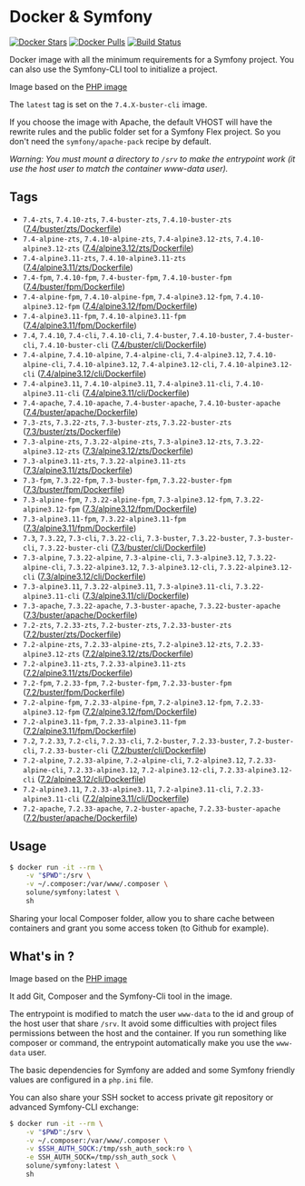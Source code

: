 # Docker & Symfony

[![Docker Stars](https://img.shields.io/docker/stars/solune/symfony.svg?style=flat)](https://hub.docker.com/r/solune/symfony/)
[![Docker Pulls](https://img.shields.io/docker/pulls/solune/symfony.svg?style=flat)](https://hub.docker.com/r/solune/symfony/)
[![Build Status](https://travis-ci.org/florianbelhomme/docker-symfony.svg?branch=master&style=flat)](https://travis-ci.org/florianbelhomme/docker-symfony)

Docker image with all the minimum requirements for a Symfony project.
You can also use the Symfony-CLI tool to initialize a project.

Image based on the [PHP image](https://hub.docker.com/_/php)

The `latest` tag is set on the `7.4.X-buster-cli` image.

If you choose the image with Apache, the default VHOST will have the rewrite rules and the public folder set for a Symfony Flex project. So you don't need the `symfony/apache-pack` recipe by default.

*Warning: You must mount a directory to `/srv` to make the entrypoint work (it use the host user to match the container www-data user).*

## Tags

- `7.4-zts`, `7.4.10-zts`, `7.4-buster-zts`, `7.4.10-buster-zts` ([7.4/buster/zts/Dockerfile](https://github.com/florianbelhomme/docker-symfony/tree/master/7.4/buster/zts/Dockerfile))
- `7.4-alpine-zts`, `7.4.10-alpine-zts`, `7.4-alpine3.12-zts`, `7.4.10-alpine3.12-zts` ([7.4/alpine3.12/zts/Dockerfile](https://github.com/florianbelhomme/docker-symfony/tree/master/7.4/alpine3.12/zts/Dockerfile))
- `7.4-alpine3.11-zts`, `7.4.10-alpine3.11-zts` ([7.4/alpine3.11/zts/Dockerfile](https://github.com/florianbelhomme/docker-symfony/tree/master/7.4/alpine3.11/zts/Dockerfile))
- `7.4-fpm`, `7.4.10-fpm`, `7.4-buster-fpm`, `7.4.10-buster-fpm` ([7.4/buster/fpm/Dockerfile](https://github.com/florianbelhomme/docker-symfony/tree/master/7.4/buster/fpm/Dockerfile))
- `7.4-alpine-fpm`, `7.4.10-alpine-fpm`, `7.4-alpine3.12-fpm`, `7.4.10-alpine3.12-fpm` ([7.4/alpine3.12/fpm/Dockerfile](https://github.com/florianbelhomme/docker-symfony/tree/master/7.4/alpine3.12/fpm/Dockerfile))
- `7.4-alpine3.11-fpm`, `7.4.10-alpine3.11-fpm` ([7.4/alpine3.11/fpm/Dockerfile](https://github.com/florianbelhomme/docker-symfony/tree/master/7.4/alpine3.11/fpm/Dockerfile))
- `7.4`, `7.4.10`, `7.4-cli`, `7.4.10-cli`, `7.4-buster`, `7.4.10-buster`, `7.4-buster-cli`, `7.4.10-buster-cli` ([7.4/buster/cli/Dockerfile](https://github.com/florianbelhomme/docker-symfony/tree/master/7.4/buster/cli/Dockerfile))
- `7.4-alpine`, `7.4.10-alpine`, `7.4-alpine-cli`, `7.4-alpine3.12`, `7.4.10-alpine-cli`, `7.4.10-alpine3.12`, `7.4-alpine3.12-cli`, `7.4.10-alpine3.12-cli` ([7.4/alpine3.12/cli/Dockerfile](https://github.com/florianbelhomme/docker-symfony/tree/master/7.4/alpine3.12/cli/Dockerfile))
- `7.4-alpine3.11`, `7.4.10-alpine3.11`, `7.4-alpine3.11-cli`, `7.4.10-alpine3.11-cli` ([7.4/alpine3.11/cli/Dockerfile](https://github.com/florianbelhomme/docker-symfony/tree/master/7.4/alpine3.11/cli/Dockerfile))
- `7.4-apache`, `7.4.10-apache`, `7.4-buster-apache`, `7.4.10-buster-apache` ([7.4/buster/apache/Dockerfile](https://github.com/florianbelhomme/docker-symfony/tree/master/7.4/buster/apache/Dockerfile))
- `7.3-zts`, `7.3.22-zts`, `7.3-buster-zts`, `7.3.22-buster-zts` ([7.3/buster/zts/Dockerfile](https://github.com/florianbelhomme/docker-symfony/tree/master/7.3/buster/zts/Dockerfile))
- `7.3-alpine-zts`, `7.3.22-alpine-zts`, `7.3-alpine3.12-zts`, `7.3.22-alpine3.12-zts` ([7.3/alpine3.12/zts/Dockerfile](https://github.com/florianbelhomme/docker-symfony/tree/master/7.3/alpine3.12/zts/Dockerfile))
- `7.3-alpine3.11-zts`, `7.3.22-alpine3.11-zts` ([7.3/alpine3.11/zts/Dockerfile](https://github.com/florianbelhomme/docker-symfony/tree/master/7.3/alpine3.11/zts/Dockerfile))
- `7.3-fpm`, `7.3.22-fpm`, `7.3-buster-fpm`, `7.3.22-buster-fpm` ([7.3/buster/fpm/Dockerfile](https://github.com/florianbelhomme/docker-symfony/tree/master/7.3/buster/fpm/Dockerfile))
- `7.3-alpine-fpm`, `7.3.22-alpine-fpm`, `7.3-alpine3.12-fpm`, `7.3.22-alpine3.12-fpm` ([7.3/alpine3.12/fpm/Dockerfile](https://github.com/florianbelhomme/docker-symfony/tree/master/7.3/alpine3.12/fpm/Dockerfile))
- `7.3-alpine3.11-fpm`, `7.3.22-alpine3.11-fpm` ([7.3/alpine3.11/fpm/Dockerfile](https://github.com/florianbelhomme/docker-symfony/tree/master/7.3/alpine3.11/fpm/Dockerfile))
- `7.3`, `7.3.22`, `7.3-cli`, `7.3.22-cli`, `7.3-buster`, `7.3.22-buster`, `7.3-buster-cli`, `7.3.22-buster-cli` ([7.3/buster/cli/Dockerfile](https://github.com/florianbelhomme/docker-symfony/tree/master/7.3/buster/cli/Dockerfile))
- `7.3-alpine`, `7.3.22-alpine`, `7.3-alpine-cli`, `7.3-alpine3.12`, `7.3.22-alpine-cli`, `7.3.22-alpine3.12`, `7.3-alpine3.12-cli`, `7.3.22-alpine3.12-cli` ([7.3/alpine3.12/cli/Dockerfile](https://github.com/florianbelhomme/docker-symfony/tree/master/7.3/alpine3.12/cli/Dockerfile))
- `7.3-alpine3.11`, `7.3.22-alpine3.11`, `7.3-alpine3.11-cli`, `7.3.22-alpine3.11-cli` ([7.3/alpine3.11/cli/Dockerfile](https://github.com/florianbelhomme/docker-symfony/tree/master/7.3/alpine3.11/cli/Dockerfile))
- `7.3-apache`, `7.3.22-apache`, `7.3-buster-apache`, `7.3.22-buster-apache` ([7.3/buster/apache/Dockerfile](https://github.com/florianbelhomme/docker-symfony/tree/master/7.3/buster/apache/Dockerfile))
- `7.2-zts`, `7.2.33-zts`, `7.2-buster-zts`, `7.2.33-buster-zts` ([7.2/buster/zts/Dockerfile](https://github.com/florianbelhomme/docker-symfony/tree/master/7.2/buster/zts/Dockerfile))
- `7.2-alpine-zts`, `7.2.33-alpine-zts`, `7.2-alpine3.12-zts`, `7.2.33-alpine3.12-zts` ([7.2/alpine3.12/zts/Dockerfile](https://github.com/florianbelhomme/docker-symfony/tree/master/7.2/alpine3.12/zts/Dockerfile))
- `7.2-alpine3.11-zts`, `7.2.33-alpine3.11-zts` ([7.2/alpine3.11/zts/Dockerfile](https://github.com/florianbelhomme/docker-symfony/tree/master/7.2/alpine3.11/zts/Dockerfile))
- `7.2-fpm`, `7.2.33-fpm`, `7.2-buster-fpm`, `7.2.33-buster-fpm` ([7.2/buster/fpm/Dockerfile](https://github.com/florianbelhomme/docker-symfony/tree/master/7.2/buster/fpm/Dockerfile))
- `7.2-alpine-fpm`, `7.2.33-alpine-fpm`, `7.2-alpine3.12-fpm`, `7.2.33-alpine3.12-fpm` ([7.2/alpine3.12/fpm/Dockerfile](https://github.com/florianbelhomme/docker-symfony/tree/master/7.2/alpine3.12/fpm/Dockerfile))
- `7.2-alpine3.11-fpm`, `7.2.33-alpine3.11-fpm` ([7.2/alpine3.11/fpm/Dockerfile](https://github.com/florianbelhomme/docker-symfony/tree/master/7.2/alpine3.11/fpm/Dockerfile))
- `7.2`, `7.2.33`, `7.2-cli`, `7.2.33-cli`, `7.2-buster`, `7.2.33-buster`, `7.2-buster-cli`, `7.2.33-buster-cli` ([7.2/buster/cli/Dockerfile](https://github.com/florianbelhomme/docker-symfony/tree/master/7.2/buster/cli/Dockerfile))
- `7.2-alpine`, `7.2.33-alpine`, `7.2-alpine-cli`, `7.2-alpine3.12`, `7.2.33-alpine-cli`, `7.2.33-alpine3.12`, `7.2-alpine3.12-cli`, `7.2.33-alpine3.12-cli` ([7.2/alpine3.12/cli/Dockerfile](https://github.com/florianbelhomme/docker-symfony/tree/master/7.2/alpine3.12/cli/Dockerfile))
- `7.2-alpine3.11`, `7.2.33-alpine3.11`, `7.2-alpine3.11-cli`, `7.2.33-alpine3.11-cli` ([7.2/alpine3.11/cli/Dockerfile](https://github.com/florianbelhomme/docker-symfony/tree/master/7.2/alpine3.11/cli/Dockerfile))
- `7.2-apache`, `7.2.33-apache`, `7.2-buster-apache`, `7.2.33-buster-apache` ([7.2/buster/apache/Dockerfile](https://github.com/florianbelhomme/docker-symfony/tree/master/7.2/buster/apache/Dockerfile))

## Usage

```bash
$ docker run -it --rm \
    -v "$PWD":/srv \
    -v ~/.composer:/var/www/.composer \
    solune/symfony:latest \
    sh
```

Sharing your local Composer folder, allow you to share cache between containers and grant you some
access token (to Github for example).

## What's in ?

Image based on the [PHP image](https://hub.docker.com/_/php)

It add Git, Composer and the Symfony-Cli tool in the image.

The entrypoint is modified to match the user `www-data` to the id and group of the host user that share `/srv`.
It avoid some difficulties with project files permissions between the host and the container.
If you run something like composer or command, the entrypoint automatically make you use the `www-data` user.

The basic dependencies for Symfony are added and some Symfony friendly values are configured in a `php.ini` file.

You can also share your SSH socket to access private git repository or advanced Symfony-CLI exchange:
```bash
$ docker run -it --rm \
    -v "$PWD":/srv \
    -v ~/.composer:/var/www/.composer \
    -v $SSH_AUTH_SOCK:/tmp/ssh_auth_sock:ro \
    -e SSH_AUTH_SOCK=/tmp/ssh_auth_sock \
    solune/symfony:latest \
    sh
```
